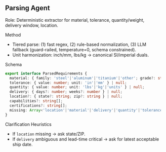 ## Parsing Agent

Role: Deterministic extractor for material, tolerance, quantity/weight, delivery window, location.

Method
- Tiered parse: (1) fast regex, (2) rule-based normalization, (3) LLM fallback (guard-railed, temperature=0, schema constrained).
- Unit harmonization: inch/mm, lbs/kg → canonical SI/imperial duals.

Schema
```ts
export interface ParsedRequirements {
  material: { family: 'steel'|'aluminum'|'titanium'|'other'; grade?: string } | null;
  tolerance: { value: number; unit: 'in'|'mm' } | null;
  quantity: { value: number; unit: 'lbs'|'kg'|'units' } | null;
  delivery: { days?: number; weeks?: number } | null;
  location?: { state?: string; zip?: string } | null;
  capabilities?: string[];
  certifications?: string[];
  missing: Array<'location'|'material'|'delivery'|'quantity'|'tolerance'>;
}
```

Clarification Heuristics
- If `location` missing → ask state/ZIP.
- If `delivery` ambiguous and lead-time critical → ask for latest acceptable ship date.


